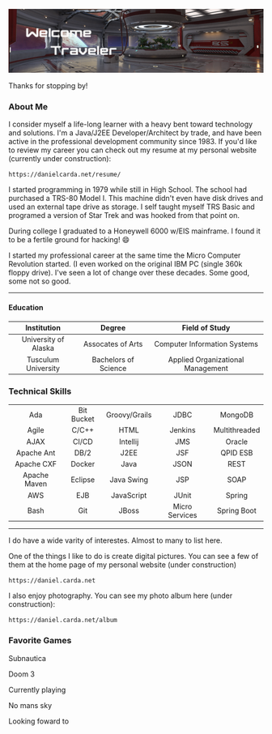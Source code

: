![Welcome](images/TopMainBanner.png)  

Thanks for stopping by!

### About Me

I consider myself a life-long learner with a heavy bent toward technology and solutions.  I'm a Java/J2EE Developer/Architect by trade, and have been active in the professional development community since 1983.  If you'd like to review my career you can check out my resume at my personal website (currently under construction):

    https://danielcarda.net/resume/
    
I started programming in 1979 while still in High School.  The school had purchased a TRS-80 Model I.  This machine didn't even have disk drives and used an external tape drive as storage.  I self taught myself TRS Basic and programed a version of Star Trek and was hooked from that point on.

During college I graduated to a Honeywell 6000 w/EIS mainframe.  I found it to be a fertile ground for hacking!  😄

I started my professional career at the same time the Micro Computer Revolution started.  (I even worked on the original IBM PC (single 360k floppy drive).  I've seen a lot of change over these decades.  Some good, some not so good.

----

#### Education
| Institution          | Degree               | Field of Study                    |
|:--------------------:|:--------------------:|:---------------------------------:|
| University of Alaska | Assocates of Arts    | Computer Information Systems      | 
| Tusculum University  | Bachelors of Science | Applied Organizational Management |


### Technical Skills
|              |            |                                |               |            |
|:------------:|:----------:|:------------------------------:|:-------------:|:----------:|
| Ada          | Bit Bucket | Groovy/Grails | JDBC           | MongoDB       | Spring MVC |
| Agile        | C/C++      | HTML          | Jenkins        | Multithreaded | SCRUM      |
| AJAX         | CI/CD      | Intellij      | JMS            | Oracle        | SQL        |
| Apache Ant   | DB/2       | J2EE          | JSF            | QPID ESB      | WebLogic   |
| Apache CXF   | Docker     | Java          | JSON           | REST          | WebSphere  |
| Apache Maven | Eclipse    | Java Swing    | JSP            | SOAP          | Wildfly    |
| AWS          | EJB        | JavaScript    | JUnit          | Spring        | XML        |
| Bash         | Git        | JBoss         | Micro Services | Spring Boot   |            |

----

I do have a wide varity of interestes.  Almost to many to list here.  

One of the things I like to do is create digital pictures.  You can see a few of them at the home page of my personal website  (under construction)

    https://daniel.carda.net

I also enjoy photography.  You can see my photo album here (under construction):

    https://daniel.carda.net/album


### Favorite Games

Subnautica

Doom 3

Currently playing

No mans sky

Looking foward to

<!--
**dcarda/dcarda** is a ✨ _special_ ✨ repository because its `README.md` (this file) appears on your GitHub profile.

Here are some ideas to get you started:

- 🔭 I’m currently working on ...
- 🌱 I’m currently learning ...
- 👯 I’m looking to collaborate on ...
- 🤔 I’m looking for help with ...
- 💬 Ask me about ...
- 📫 How to reach me: ...
- 😄 Pronouns: ...
- ⚡ Fun fact: ...
-->
